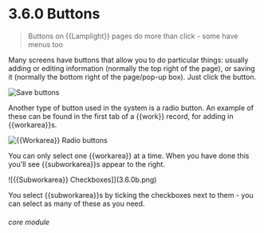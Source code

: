 # 3.6.0 Buttons

> Buttons on {{Lamplight}} pages do more than click - some have menus too 

Many screens have buttons that allow you to do particular things: usually adding or editing information (normally the top right of the page), or saving it (normally the bottom right of the page/pop-up box). Just click the button. 

![Save buttons](23a.png)

Another type of button used in the system is a radio button. An example of these can be found in the first tab of a {{work}} record, for adding in {{workarea}}s. 

![{{Workarea}} Radio buttons](3.6.0a.png)

You can only select one {{workarea}} at a time. When you have done this you'll see {{subworkarea}}s appear to the right. 

![{{Subworkarea}} Checkboxes]](3.6.0b.png)

You select {{subworkarea}}s by ticking the checkboxes next to them - you can select as many of these as you need. 


###### core module
